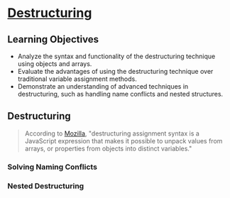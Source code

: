 # [Destructuring](https://login.codingdojo.com/m/754/16713/124467)

## Learning Objectives
- Analyze the syntax and functionality of the destructuring technique using objects and arrays.
- Evaluate the advantages of using the destructuring technique over traditional variable assignment methods.
- Demonstrate an understanding of advanced techniques in destructuring, such as handling name conflicts and nested structures.

## Destructuring 

>According to [Mozilla](https://developer.mozilla.org/en-US/docs/Web/JavaScript/Reference/Operators/Destructuring_assignment), "destructuring assignment syntax is a JavaScript expression that makes it possible to unpack values from arrays, or properties from objects into distinct variables." 


### Solving Naming Conflicts

### Nested Destructuring